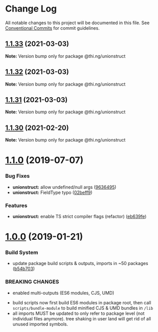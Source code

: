 # Change Log

All notable changes to this project will be documented in this file.
See [Conventional Commits](https://conventionalcommits.org) for commit guidelines.

## [1.1.33](https://github.com/thi-ng/umbrella/compare/@thi.ng/unionstruct@1.1.32...@thi.ng/unionstruct@1.1.33) (2021-03-03)

**Note:** Version bump only for package @thi.ng/unionstruct





## [1.1.32](https://github.com/thi-ng/umbrella/compare/@thi.ng/unionstruct@1.1.31...@thi.ng/unionstruct@1.1.32) (2021-03-03)

**Note:** Version bump only for package @thi.ng/unionstruct





## [1.1.31](https://github.com/thi-ng/umbrella/compare/@thi.ng/unionstruct@1.1.30...@thi.ng/unionstruct@1.1.31) (2021-03-03)

**Note:** Version bump only for package @thi.ng/unionstruct





## [1.1.30](https://github.com/thi-ng/umbrella/compare/@thi.ng/unionstruct@1.1.29...@thi.ng/unionstruct@1.1.30) (2021-02-20)

**Note:** Version bump only for package @thi.ng/unionstruct





# [1.1.0](https://github.com/thi-ng/umbrella/compare/@thi.ng/unionstruct@1.0.6...@thi.ng/unionstruct@1.1.0) (2019-07-07)

### Bug Fixes

* **unionstruct:** allow undefined/null args ([9636495](https://github.com/thi-ng/umbrella/commit/9636495))
* **unionstruct:** FieldType typo ([02beff9](https://github.com/thi-ng/umbrella/commit/02beff9))

### Features

* **unionstruct:** enable TS strict compiler flags (refactor) ([eb639fe](https://github.com/thi-ng/umbrella/commit/eb639fe))

# [1.0.0](https://github.com/thi-ng/umbrella/compare/@thi.ng/unionstruct@0.1.19...@thi.ng/unionstruct@1.0.0) (2019-01-21)

### Build System

* update package build scripts & outputs, imports in ~50 packages ([b54b703](https://github.com/thi-ng/umbrella/commit/b54b703))

### BREAKING CHANGES

* enabled multi-outputs (ES6 modules, CJS, UMD)

- build scripts now first build ES6 modules in package root, then call
  `scripts/bundle-module` to build minified CJS & UMD bundles in `/lib`
- all imports MUST be updated to only refer to package level
  (not individual files anymore). tree shaking in user land will get rid of
  all unused imported symbols.
